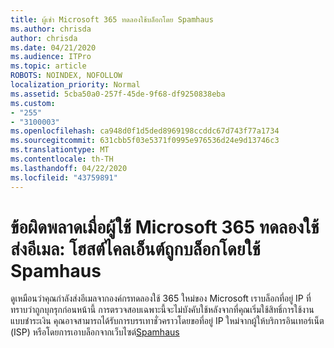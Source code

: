 ```yaml
---
title: ผู้เช่า Microsoft 365 ทดลองใช้บล็อกโดย Spamhaus
ms.author: chrisda
author: chrisda
ms.date: 04/21/2020
ms.audience: ITPro
ms.topic: article
ROBOTS: NOINDEX, NOFOLLOW
localization_priority: Normal
ms.assetid: 5cba50a0-257f-45de-9f68-df9250838eba
ms.custom:
- "255"
- "3100003"
ms.openlocfilehash: ca948d0f1d5ded8969198ccddc67d743f77a1734
ms.sourcegitcommit: 631cbb5f03e5371f0995e976536d24e9d13746c3
ms.translationtype: MT
ms.contentlocale: th-TH
ms.lasthandoff: 04/22/2020
ms.locfileid: "43759891"
---
```

# <a name="error-when-a-microsoft-365-trial-user-sends-email-client-host-blocked-using-spamhaus"></a>ข้อผิดพลาดเมื่อผู้ใช้ Microsoft 365 ทดลองใช้ส่งอีเมล: โฮสต์ไคลเอ็นต์ถูกบล็อกโดยใช้ Spamhaus

ดูเหมือนว่าคุณกําลังส่งอีเมลจากองค์กรทดลองใช้ 365 ใหม่ของ Microsoft เราบล็อกที่อยู่ IP ที่ทราบว่าถูกบุกรุกก่อนหน้านี้ การตรวจสอบเฉพาะนี้จะไม่บังคับใช้หลังจากที่คุณเริ่มใช้สิทธิ์การใช้งานแบบชําระเงิน คุณอาจสามารถได้รับการบรรเทาชั่วคราวโดยขอที่อยู่ IP ใหม่จากผู้ให้บริการอินเทอร์เน็ต (ISP) หรือโดยการเอาบล็อกจากเว็บไซต์[Spamhaus](https://go.microsoft.com/fwlink/p/?linkid=123245)
